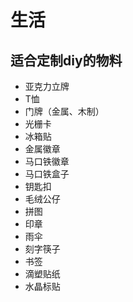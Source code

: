 # 生活

## 适合定制diy的物料

* 亚克力立牌
* T恤
* 门牌（金属、木制）
* 光栅卡
* 冰箱贴
* 金属徽章
* 马口铁徽章
* 马口铁盒子
* 钥匙扣
* 毛绒公仔
* 拼图
* 印章
* 雨伞
* 刻字筷子
* 书签
* 滴塑贴纸
* 水晶标贴